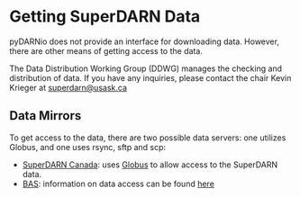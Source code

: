 # Getting SuperDARN Data 

pyDARNio does not provide an interface for downloading data. However, there are other means of getting access to the data. 

The Data Distribution Working Group (DDWG) manages the checking and distribution of data. If you have any inquiries, please contact the chair Kevin Krieger at superdarn@usask.ca

## Data Mirrors
To get access to the data, there are two possible data servers: one utilizes Globus, and one uses rsync, sftp and scp: 

  - [SuperDARN Canada](https://superdarn.ca/): uses [Globus](https://github.com/SuperDARNCanada/globus) to allow access to the SuperDARN data. 
  - [BAS](https://www.bas.ac.uk/project/superdarn/#about): information on data access can be found [here](https://www.bas.ac.uk/project/superdarn/#data)
